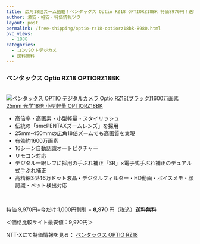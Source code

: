 ```yaml
---
title: 広角18倍ズーム搭載！ペンタックス Optio RZ18 OPTIORZ18BK 特価8970円！送料無料！
author: 激安・格安・特価情報ツウ
layout: post
permalink: /free-shipping/optio-rz18-optiorz18bk-8980.html
pvc_views:
  - 1888
categories:
  - コンパクトデジカメ
  - 送料無料
---
```

### ペンタックス Optio RZ18 OPTIORZ18BK

<div class="img-bg2 img_L">
  <a href="http://px.a8.net/svt/ejp?a8mat=ZYP6S+8IMA3E+S1Q+BWGDT&#038;a8ejpredirect=http://nttxstore.jp/_II_PT13759580" target="_blank"><br /> <img border="0" alt="ペンタックス OPTIO デジタルカメラ Optio RZ18(ブラック)1600万画素 25mm 光学18倍 小型軽量 OPTIORZ18BK" src="http://i0.wp.com/image.nttxstore.jp/l2_images/P/PT/PT13759580.jpg?w=120" data-recalc-dims="1" /></a>
</div>

<!--more-->

  * 高倍率・高画素・小型軽量・スタイリッシュ
  * 伝統の「smcPENTAXズームレンズ」を採用
  * 25mm-450mmの広角18倍ズームでも高画質を実現
  * 有効約1600万画素
  * 16シーン自動認識オートピクチャー
  * リモコン対応
  * デジタル一眼レフに採用の手ぶれ補正「SR」×電子式手ぶれ補正のデュアル式手ぶれ補正
  * 高精細3型46万ドット液晶・デジタルフィルター・HD動画・ボイスメモ・顔認識・ペット検出対応

<br clear="all" />

特価 9,970円+今だけ:1,000円割引 = <span class="tokka-price"><strong>8,970</strong></span> 円（税込）**送料無料**

＜価格比較サイト最安値：9,970円＞

NTT-Xにて特価情報を見る： <span class="fs150p"><a href="http://px.a8.net/svt/ejp?a8mat=ZYP6S+8IMA3E+S1Q+BWGDT&#038;a8ejpredirect=http://nttxstore.jp/_II_PT13759580" target="_blank">ペンタックス OPTIO RZ18</a></span>